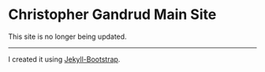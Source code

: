 # Christopher Gandrud Main Site

This site is no longer being updated. 

----

I created it using [Jekyll-Bootstrap](http://jekyllbootstrap.com).

